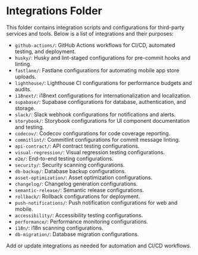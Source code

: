 # Integrations Folder

This folder contains integration scripts and configurations for third-party services and tools. Below is a list of integrations and their purposes:

- `github-actions/`: GitHub Actions workflows for CI/CD, automated testing, and deployment.
- `husky/`: Husky and lint-staged configurations for pre-commit hooks and linting.
- `fastlane/`: Fastlane configurations for automating mobile app store uploads.
- `lighthouse/`: Lighthouse CI configurations for performance budgets and audits.
- `i18next/`: i18next configurations for internationalization and localization.
- `supabase/`: Supabase configurations for database, authentication, and storage.
- `slack/`: Slack webhook configurations for notifications and alerts.
- `storybook/`: Storybook configurations for UI component documentation and testing.
- `codecov/`: Codecov configurations for code coverage reporting.
- `commitlint/`: Commitlint configurations for commit message linting.
- `api-contract/`: API contract testing configurations.
- `visual-regression/`: Visual regression testing configurations.
- `e2e/`: End-to-end testing configurations.
- `security/`: Security scanning configurations.
- `db-backup/`: Database backup configurations.
- `asset-optimization/`: Asset optimization configurations.
- `changelog/`: Changelog generation configurations.
- `semantic-release/`: Semantic release configurations.
- `rollback/`: Rollback configurations for deployment.
- `push-notifications/`: Push notification configurations for web and mobile.
- `accessibility/`: Accessibility testing configurations.
- `performance/`: Performance monitoring configurations.
- `i18n/`: i18n scanning configurations.
- `db-migration/`: Database migration configurations.

Add or update integrations as needed for automation and CI/CD workflows. 